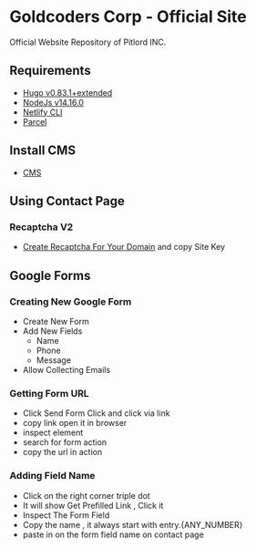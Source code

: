 # Goldcoders Corp - Official Site

Official Website Repository of Pitlord INC.

## Requirements

-   [Hugo v0.83.1+extended](https://gohugo.io/getting-started/installing/)
-   [NodeJs v14.16.0](https://nodejs.org/en/download/)
-   [Netlify CLI](https://cli.netlify.com)
-   [Parcel](https://parceljs.org/getting_started.html)

## Install CMS

-   [CMS](https://github.com/goldcoders/hugofy)


## Using Contact Page
### Recaptcha V2
- [Create Recaptcha For Your Domain](https://www.google.com/recaptcha/admin/create) and copy Site Key

## Google Forms

### Creating New Google Form
- Create New Form
- Add New Fields
  - Name
  - Phone
  - Message
- Allow Collecting Emails

### Getting Form URL 
- Click Send Form Click and click via link
- copy link open it in browser
- inspect element
- search for form action
- copy the url in action 

### Adding Field Name 
- Click on the right corner triple dot
- It will show Get Prefilled Link , Click it
- Inspect The Form Field 
- Copy the name , it always start with entry.{ANY_NUMBER}
- paste in on the form field name on contact page
